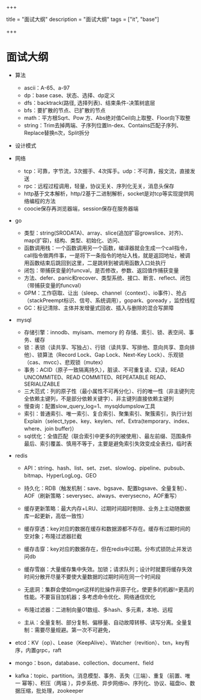 
+++

title = "面试大纲"
description = "面试大纲"
tags = ["it", "base"]

+++



# 面试大纲

- 算法
  - ascii：A-65、a-97
  - dp：base case、状态、选择、dp定义
  - dfs：backtrack(路径, 选择列表)、结束条件-决策树底层
  - bfs：要扩散的节点、已扩散的节点
  - math：平方根Sqrt、Pow   方、Abs绝对值Ceil向上取整、Floor向下取整
  - string：Trim去掉两端、子序列位置In-dex、Contains匹配子序列、Replace替换n次，Split拆分
- 设计模式
- 网络
  - tcp：可靠，字节流，3次握手、4次挥手。udp：不可靠，报文流，直接发送
  - rpc：远程过程调用，轻量，协议无关、序列化无关，消息头保存
  - http基于文本解析，http/2基于二进制解析，socket是对tcp等实现提供网络编程的方法
  - coocie保存再浏览器端，session保存在服务器端
- go
  - 类型：string(SRODATA)、array、slice(追加扩容growslice、对齐)、map(扩容)，结构、类型、初始化、访问、
  - 函数调用栈：一个函数调用另一个函数，编译器就会生成一个call指令，call指令做两件事，一是将下一条指令的地址入栈，就是返回地址，被调用函数结束后跳回到这里，二是跳转到被调用函数入口处执行
  - 闭包：带捕获变量的funcval，是否修改，参数、返回值作捕获变量
  - 方法、defer、panic和recover、类型系统、接口、断言、reflect、闭包（带捕获变量的funcval）
  - GPM：工作窃取、让出（sleep、channel（context）、io事件）、抢占（stackPreempt标识、信号、系统调用），gopark、goready ，监控线程
  - GC：标记清除、主体并发增量式回收、插入与删除的混合写屏障
- ​     mysql
  - 存储引擎：innodb、myisam、memory 的 存储、索引、锁、表空间、事务、缓存
  - 锁：表锁（读共享、写独占）、行锁（读共享、写排他、意向共享、意向排他）、锁算法（Record Lock、Gap Lock、Next-Key Lock）、乐观锁（cas、mvcc）、悲观锁（mutex）
  - 事务：ACID（原子一致隔离持久），脏读、不可重复读、幻读，READ UNCOMMITED、READ COMMITED、REPEATABLE READ、SERIALIZABLE
  - 三大范式：列的原子性（最小属性不可再分化）、行的唯一性（非主键列完全依赖主键列，不是部分依赖关键字）、非主键列直接依赖主键列
  - 慢查询：配置slow_query_log=1、mysqldumpslow工具
  - 索引：普通索引、唯一索引、复合索引、聚集索引、聚簇索引，执行计划 Explain（select_type、key、keylen、ref、Extra(temporary、index、where、join buffer)）
  - sql优化：全值匹配（联合索引中更多的列被使用）、最左前缀、范围条件最后、索引覆盖、慎用不等于，主要是避免索引失效变成全表扫，临时表                                 
- redis

  - API：string、hash、list、set、zset、slowlog、pipeline、pubsub、bitmap、HyperLogLog、GEO
  - 持久化：RDB（触发机制：save、bgsave、配置bgsave、全量复制）、AOF（刷新策略：severysec、always、everysecno，AOF重写）
  - 缓存更新策略：最大内存+LRU、过期时间超时剔除、业务上主动随数据库一起更新，高低一致性）
  - 缓存穿透：key对应的数据在缓存和数据源都不存在。缓存有过期时间的空对象；布隆过滤器拦截
  - 缓存击穿：key对应的数据存在，但在redis中过期。分布式锁防止并发访问db
  - 缓存雪崩：大量缓存集中失效。加锁；请求队列；设计时就要将缓存失效时间分散开尽量不要使大量数据的过期时间在同一个时间段
  - 无底洞：集群会使如mget这样的批操作非原子化，使更多的机器!=更高的性能。不要盲目加机器；多考虑命令优化、网络通信优化

  - 布隆过滤器：二进制向量01数组、多hash、多元素，本地、远程
  - 主从：全量复制、部分复制、偏移量、自动故障转移、读写分离。全量复制：需要尽量规避。第一次不可避免，
- etcd：KV（op）、Lease（KeepAlive）、Watcher（revition）、txn，key有序，内置grpc，raft         
- mongo：bson，database、collection、document、field
- kafka：topic、partition。消息模型、事务、丢失（三端）、重复（前置、唯一 幂等）、积压（两端   ），异步系统、异步网络io、序列化、协议、磁盘io、数据压缩，批处理，zookeeper

































